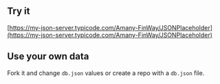 ## Try it

[https://my-json-server.typicode.com/Amany-FinWay/JSONPlaceholder](https://my-json-server.typicode.com/Amany-FinWay/JSONPlaceholder)

## Use your own data

Fork it and change `db.json` values or create a repo with a `db.json` file.
